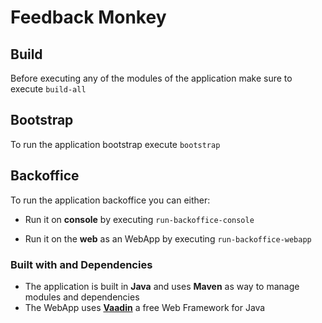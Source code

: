 # Feedback Monkey


## Build

Before executing any of the modules of the application make sure to execute ``build-all``

## Bootstrap

To run the application bootstrap execute ``bootstrap``

## Backoffice

To run the application backoffice you can either:

- Run it on **console** by executing ``run-backoffice-console``

- Run it on the **web** as an WebApp by executing ``run-backoffice-webapp``


### Built with and Dependencies

- The application is built in **Java** and uses **Maven** as way to manage modules and dependencies
- The WebApp uses [**Vaadin**](https://vaadin.com/) a free Web Framework for Java